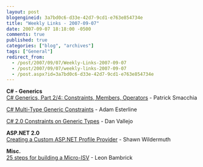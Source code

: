```yaml
---
layout: post
blogengineid: 3a7bd0c6-d33e-42d7-9cd1-e763e854734e
title: "Weekly Links - 2007-09-07"
date: 2007-09-07 18:18:00 -0500
comments: true
published: true
categories: ["blog", "archives"]
tags: ["General"]
redirect_from: 
  - /post/2007/09/07/Weekly-Links-2007-09-07
  - /post/2007/09/07/weekly-links-2007-09-07
  - /post.aspx?id=3a7bd0c6-d33e-42d7-9cd1-e763e854734e
---
```

<!-- more -->
<P><STRONG>C# - Generics<BR></STRONG><A href="http://www.codeguru.com/csharp/sample_chapter/article.php/c11673/">C# Generics, Part 2/4: Constraints, Members, Operators</A>&nbsp;- Patrick Smacchia</P>
<P><A href="http://adamesterline.com/2007/03/08/c-multi-type-generic-constraints/">C# Multi-Type Generic Constraints</A> - Adam Esterline</P>
<P><A href="http://blogs.msdn.com/danvallejo/archive/2004/10/14/242515.aspx">C# 2.0 Constraints on Generic Types</A> -&nbsp;Dan Vallejo</P>
<P><STRONG>ASP.NET 2.0<BR></STRONG><A href="http://www.theserverside.net/tt/articles/showarticle.tss?id=CreatingProfileProvider">Creating a Custom ASP.NET Profile Provider</A>&nbsp;- Shawn Wildermuth</P>
<P><STRONG>Misc.<BR></STRONG><A href="http://www.secretgeek.net/25steps.asp">25 steps for building a Micro-ISV</A> - Leon Bambrick</P>
